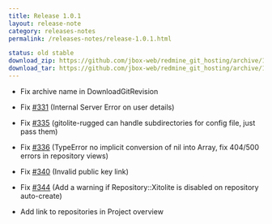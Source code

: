 ```yaml
---
title: Release 1.0.1
layout: release-note
category: releases-notes
permalink: /releases-notes/release-1.0.1.html

status: old stable
download_zip: https://github.com/jbox-web/redmine_git_hosting/archive/1.0.1.zip
download_tar: https://github.com/jbox-web/redmine_git_hosting/archive/1.0.1.tar.gz
---
```


* Fix archive name in DownloadGitRevision
* Fix [#331](https://github.com/jbox-web/redmine_git_hosting/issues/331) (Internal Server Error on user details)
* Fix [#335](https://github.com/jbox-web/redmine_git_hosting/issues/335) (gitolite-rugged can handle subdirectories for config file, just pass them)
* Fix [#336](https://github.com/jbox-web/redmine_git_hosting/issues/336) (TypeError no implicit conversion of nil into Array, fix 404/500 errors in repository views)
* Fix [#340](https://github.com/jbox-web/redmine_git_hosting/issues/340) (Invalid public key link)
* Fix [#344](https://github.com/jbox-web/redmine_git_hosting/issues/344) (Add a warning if Repository::Xitolite is disabled on repository auto-create)

* Add link to repositories in Project overview
